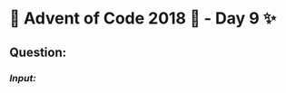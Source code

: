 # :christmas_tree: Advent of Code 2018 :christmas_tree: - Day 9 :sparkles:
## Question: 
>
>
>

### *Input:*

>
>
>